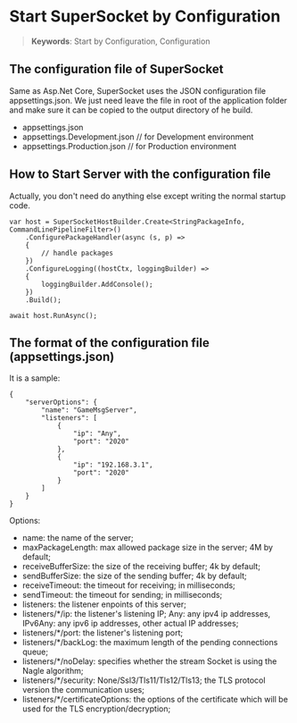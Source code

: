 # Start SuperSocket by Configuration

> __Keywords__: Start by Configuration, Configuration

## The configuration file of SuperSocket

Same as Asp.Net Core, SuperSocket uses the JSON configuration file appsettings.json. We just need leave the file in root of the application folder and make sure it can be copied to the output directory of he build.

* appsettings.json
* appsettings.Development.json  // for Development environment
* appsettings.Production.json // for Production environment

## How to Start Server with the configuration file

Actually, you don't need do anything else except writing the normal startup code.

    var host = SuperSocketHostBuilder.Create<StringPackageInfo, CommandLinePipelineFilter>()
        .ConfigurePackageHandler(async (s, p) =>
        {
            // handle packages
        })
        .ConfigureLogging((hostCtx, loggingBuilder) =>
        {
            loggingBuilder.AddConsole();
        })
        .Build();

    await host.RunAsync();


## The format of the configuration file (appsettings.json)

It is a sample:

    {
        "serverOptions": {
            "name": "GameMsgServer",
            "listeners": [
                {
                    "ip": "Any",
                    "port": "2020"
                },
                {
                    "ip": "192.168.3.1",
                    "port": "2020"
                }
            ]
        }
    }

Options:

* name: the name of the server;
* maxPackageLength: max allowed package size in the server; 4M by default;
* receiveBufferSize: the size of the receiving buffer; 4k by default;
* sendBufferSize: the size of the sending buffer; 4k by default;
* receiveTimeout: the timeout for receiving; in milliseconds;
* sendTimeout: the timeout for sending; in milliseconds;
* listeners: the listener enpoints of this server;
* listeners/*/ip: the listener's listening IP; Any: any ipv4 ip addresses, IPv6Any: any ipv6 ip addresses, other actual IP addresses;
* listeners/*/port: the listener's listening port;
* listeners/*/backLog: the maximum length of the pending connections queue;
* listeners/*/noDelay: specifies whether the stream Socket is using the Nagle algorithm;
* listeners/*/security: None/Ssl3/Tls11/Tls12/Tls13; the TLS protocol version the communication uses;
* listeners/*/certificateOptions: the options of the certificate which will be used for the TLS encryption/decryption;